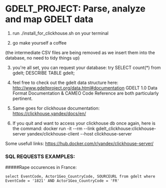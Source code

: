 
# GDELT_PROJECT:  Parse, analyze and map GDELT data

1. run ./install_for_clickhouse.sh on your terminal

2. go make yourself a coffee

(the intermediate CSV files are being removed as we insert them into the database, no need to tidy things up)


3. you're all set, you can request your database: try 
                                                   SELECT count(*) from gdelt;
                                                   DESCRIBE TABLE gdelt;

4. feel free to check out the gdelt data structure here: http://www.gdeltproject.org/data.html#documentation
   GDELT 1.0 Data Format Documentation & CAMEO Code Reference are both particularly pertinent.


5. Same goes for clickhouse documentation: https://clickhouse.yandex/docs/en/


6. If you quit and want to access your clickhouse db once again, here is the command: docker run -it --rm --link gdelt_clickhouse:clickhouse-server yandex/clickhouse-client --host clickhouse-server

Some usefull links: 
    https://hub.docker.com/r/yandex/clickhouse-server/
   



### SQL REQUESTS EXAMPLES:

#####Rape occurences in France:

`select EventCode, Actor1Geo_CountryCode, SOURCEURL from gdelt where EventCode = '1821' AND Actor1Geo_CountryCode = 'FR'` 
